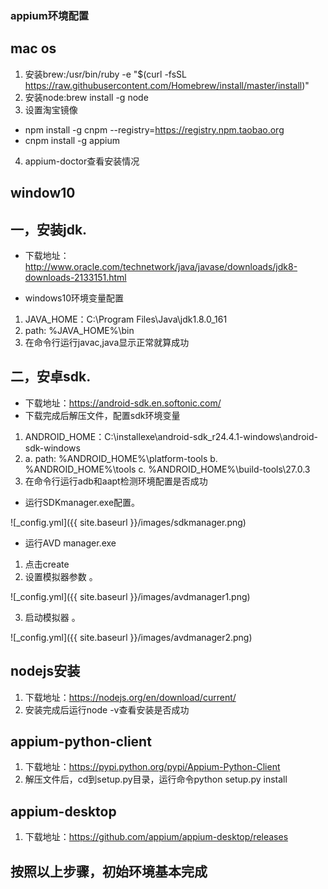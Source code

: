 ### appium环境配置
## mac os
1. 安装brew:/usr/bin/ruby -e "$(curl -fsSL https://raw.githubusercontent.com/Homebrew/install/master/install)"
2. 安装node:brew install -g node
3. 设置淘宝镜像
* npm install -g cnpm --registry=https://registry.npm.taobao.org
* cnpm install -g appium
4. appium-doctor查看安装情况

## window10

## 一，安装jdk.

* 下载地址：http://www.oracle.com/technetwork/java/javase/downloads/jdk8-downloads-2133151.html

* windows10环境变量配置
1. JAVA_HOME：C:\Program Files\Java\jdk1.8.0_161
2. path: %JAVA_HOME%\bin
3. 在命令行运行javac,java显示正常就算成功

## 二，安卓sdk.

* 下载地址：https://android-sdk.en.softonic.com/
* 下载完成后解压文件，配置sdk环境变量
1. ANDROID_HOME：C:\installexe\android-sdk_r24.4.1-windows\android-sdk-windows
2. a. path: %ANDROID_HOME%\platform-tools  b. %ANDROID_HOME%\tools  c. %ANDROID_HOME%\build-tools\27.0.3
3. 在命令行运行adb和aapt检测环境配置是否成功
* 运行SDKmanager.exe配置。

![_config.yml]({{ site.baseurl }}/images/sdkmanager.png)

* 运行AVD manager.exe
1. 点击create
2. 设置模拟器参数 。

![_config.yml]({{ site.baseurl }}/images/avdmanager1.png)

3. 启动模拟器 。

![_config.yml]({{ site.baseurl }}/images/avdmanager2.png)

## nodejs安装
1. 下载地址：https://nodejs.org/en/download/current/
2. 安装完成后运行node -v查看安装是否成功

## appium-python-client
1. 下载地址：https://pypi.python.org/pypi/Appium-Python-Client
2. 解压文件后，cd到setup.py目录，运行命令python setup.py install

## appium-desktop
1. 下载地址：https://github.com/appium/appium-desktop/releases

## 按照以上步骤，初始环境基本完成
